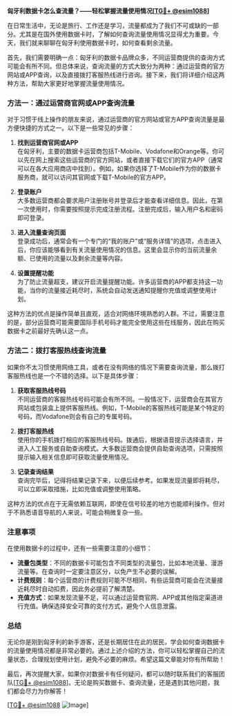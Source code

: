 **匈牙利数据卡怎么查流量？——轻松掌握流量使用情况[[TG💪+ @esim1088](https://t.me/s/esim1088)]**

在日常生活中，无论是旅行、工作还是学习，流量都成为了我们不可或缺的一部分。尤其是在国外使用数据卡时，了解如何查询流量使用情况显得尤为重要。今天，我们就来聊聊在匈牙利使用数据卡时，如何查看剩余流量。

首先，我们需要明确一点：匈牙利的数据卡品牌众多，不同运营商提供的查询方式可能会有所不同。但总体来说，查询流量的方式大致分为两种：通过运营商的官方网站或APP查询，以及直接拨打客服热线进行咨询。接下来，我们将详细介绍这两种方法，帮助大家更好地掌握流量使用情况。

### 方法一：通过运营商官网或APP查询流量

对于习惯于线上操作的朋友来说，通过运营商的官方网站或官方APP查询流量是最方便快捷的方式之一。以下是一些常见的步骤：

1. **找到运营商官网或APP**  
   在匈牙利，主要的数据卡运营商包括T-Mobile、Vodafone和Orange等。你可以先在网上搜索这些运营商的官方网站，或者直接下载它们的官方APP（通常可以在各大应用商店中找到）。例如，如果你选择了T-Mobile作为你的数据卡服务商，就可以访问其官网或下载T-Mobile的官方APP。

2. **登录账户**  
   大多数运营商都会要求用户注册账号并登录后才能查看详细信息。因此，在第一次使用时，你需要按照提示完成注册流程。注册完成后，输入用户名和密码即可登录。

3. **进入流量查询页面**  
   登录成功后，通常会有一个专门的“我的账户”或“服务详情”的选项，点击进入后，你应该能够看到有关流量使用情况的信息。这里会显示你的当前流量余额、已使用的流量以及剩余流量等内容。

4. **设置提醒功能**  
   为了防止流量超支，建议开启流量提醒功能。许多运营商的APP都支持这一功能，当你的流量接近耗尽时，系统会自动发送通知提醒你充值或调整使用计划。

这种方法的优点是操作简单且直观，适合对网络环境熟悉的人群。不过，需要注意的是，部分运营商可能需要国际手机号码才能完全使用这些在线服务，因此在购买数据卡之前最好先确认这一点。

### 方法二：拨打客服热线查询流量

如果你不太习惯使用网络工具，或者在没有网络的情况下需要查询流量，那么拨打客服热线也是一个不错的选择。以下是具体步骤：

1. **获取客服热线号码**  
   不同运营商的客服热线号码可能会有所不同。一般情况下，运营商会在其官方网站或包装盒上提供客服热线。例如，T-Mobile的客服热线可能是某个特定的号码，而Vodafone则会有自己的专属号码。

2. **拨打客服热线**  
   使用你的手机拨打相应的客服热线号码。拨通后，根据语音提示选择语言，并进入人工服务或自助查询模式。大多数运营商会提供自助查询选项，只需按照提示输入相关信息即可获取流量使用情况。

3. **记录查询结果**  
   查询完毕后，记得将结果记录下来，以便后续参考。如果发现流量即将耗尽，可以立即采取措施，比如充值或调整使用策略。

这种方法的优点在于无需依赖互联网，即使在信号较差的地方也能顺利操作。但对于不熟悉语音导航的人来说，可能会稍微复杂一些。

### 注意事项

在使用数据卡的过程中，还有一些需要注意的小细节：

- **流量包类型**：不同的数据卡可能包含不同类型的流量包，比如本地流量、漫游流量等。在查询时一定要注意区分，以免产生不必要的误解。
- **计费规则**：每个运营商的计费规则可能不尽相同，有些运营商可能会在流量接近耗尽时自动扣费，因此务必提前了解清楚。
- **充值方式**：如果发现流量不足，可以通过运营商官网、APP或其他指定渠道进行充值。确保选择安全可靠的支付方式，避免个人信息泄露。

### 总结

无论你是刚到匈牙利的新手游客，还是长期居住在此的居民，学会如何查询数据卡的流量使用情况都是非常必要的。通过上述介绍的方法，你可以轻松掌握自己的流量状态，合理规划使用计划，避免不必要的麻烦。希望这篇文章能对你有所帮助！

最后，再次提醒大家，如果你对数据卡有任何疑问，都可以随时联系我们的客服团队[[TG💪+ @esim1088](https://t.me/s/esim1088)]。无论是购买数据卡、查询流量，还是遇到其他问题，我们都会尽力为你解答！  

[[TG💪+ @esim1088](https://t.me/s/esim1088) ![Image](https://i.postimg.cc/4NQfJmqS/Snipaste-2025-05-13-00-14-12.png)]